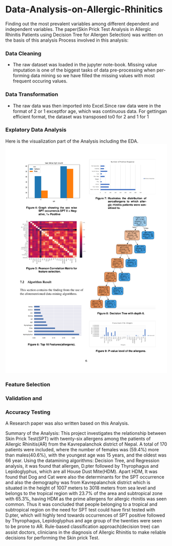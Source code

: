 # Data-Analysis-on-Allergic-Rhinitics
Finding out the most prevalent variables among different dependent and independent variables.
The paper(Skin Prick Test Analysis in Allergic Rhinitis Patients using Decision Tree for Allergen Selection) was written on the basis of this analysis 
Process involved in this analysis:
### Data Cleaning
* The raw dataset was loaded in the jupyter note-book. Missing  value  imputation  is  one  of  the biggest  tasks  of  data  pre-processing  when  per-forming  data  mining so we have filled the missing values with most frequent occuring values.

### Data Transformation
* The  raw  data  was  then  imported  into  Excel.Since raw data were in the format of 2 or 1 exceptfor age, which was continuous data.  For gettingan efficient format, the dataset was transposed to0 for 2 and 1 for 1
### Explatory Data Analysis
Here is the visualization part of the Analysis including the EDA.
![alt text](https://github.com/Dpakkk/Data-Analysis-on-Allergic-Rhinitics/blob/master/eda.png)

### Feature Selection

### Validation and
### Accuracy Testing
 A Research paper was also written based on this Analysis.
 
 Summary of the Analysis:
 This project investigates the relationship between Skin Prick Test(SPT) with twenty-six allergens among the patients of Allergic Rhinitis(AR) from the Kavrepalanchok district of Nepal.
A total of 170 patients were included, where the number of females was (59.4\%) more than males(40.6\%), with the youngest age was 15 years, and the oldest was 66 year. Using the datamining algorithms: Decision Tree, and Regression analysis, it was found that allergen, D.pter followed by Thyrophagus and Lepidoglyphus, which are all House Dust Mite(HDM). Apart HDM, It was found that Dog and Cat were also the determinants for the SPT occurrence and also the demography was from Kavrepalanchok district which is situated in the height of 1007 meters to 3018 meters from sea level and belongs to the tropical  region with  23.7\%  of the area and  subtropical zone with 65.3\%, having HDM as the prime allergens for allergic rhinitis was seen common.  Thus it was concluded that people belonging to a tropical and subtropical region on the need for SPT test could have first tested with D.pter, which will highly tend towards occurrences of SPT positive followed by Thyrophagus, Lepidoglyphus and age group of the twenties  were seen to be prone to AR. Rule-based classiﬁcation approach(decision tree) can assist doctors, clinicians in the diagnosis of Allergic Rhinitis to make reliable decisions for performing the Skin prick Test.

